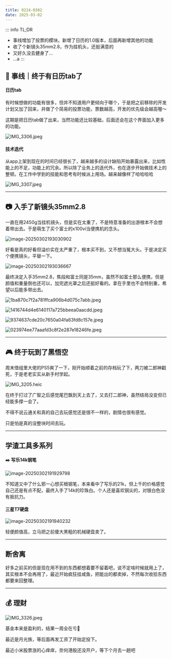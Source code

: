 ```yaml
---
title: 0224-0302
date: 2025-03-02
---
```


::: info TL;DR
- 事线增加了投票的模块。新增了日历的1.0版本，后面再新增其他的功能
- 收了个新镜头35mm2.8，作为挂机头，还挺满意的
- 又好久没去健身了…
- …a
:::

## 📅 事线｜终于有日历tab了

#### 日历tab

有时候想做的功能有很多，但并不知道用户更倾向于哪个，于是把之前移除的开发计划又加了回来，并做了个简易的投票功能，票数越高，开发的优先级会越高喔～

这期是把日历tab做了出来，当然功能还比较基础，后面还会在这个界面加入更多的功能。

![IMG_3306.jpeg](./assets/IMG_3306.jpeg)

#### 技术迭代

从app上架到现在的时间已经很长了，越来越多的设计缺陷开始暴露出来，比如性能上的不足，功能上的冗余。所以除了业务上的迭代外，也在逐步开始做技术上的整顿。在工作中学到的技能和思考有时候派上用场。越来越像样了哈哈哈哈

![IMG_3307.jpeg](./assets/IMG_3307.jpeg)

---

## 📷 入手了新镜头35mm2.8

一直在用2450g当挂机镜头，但是实在太重了，不是特意准备的出游根本不会想着带出去。于是萌生了买个富士的x100vi当便携机的念头。

![image-20250302193030902](./assets/image-20250302193030902.png)

好看是真的好看但溢价实在太严重了，根本买不到，又不想当冤大头。于是决定买个便携镜头，平替一下。

![image-20250302193036667](./assets/image-20250302193036667.png)

最终决定入手35mm2.8，焦段和富士同是35mm，虽然不如富士那么便携，但是颜值和重量倒也还可以，加完遮光罩之后还挺好看的。拿在手里也不会特别重，希望以后能多带出去。

![1ba870c7f2a781ffca906b4d075c7abb.jpeg](./assets/1ba870c7f2a781ffca906b4d075c7abb.jpeg)

![1416744d4e6140117a725bbeea0aacdd.jpeg](./assets/1416744d4e6140117a725bbeea0aacdd.jpeg)

![9374637cde20c7650a04fa63fd8c157e.jpeg](./assets/9374637cde20c7650a04fa63fd8c157e.jpeg)

![023974ee77aaafd3c8f2e287e18246fe.jpeg](./assets/023974ee77aaafd3c8f2e287e18246fe.jpeg)

---

## 🎮 终于玩到了黑悟空

周末借组里大佬的PS5爽了一下，刚开始顺着之前的存档玩了下，两刀被二郎神戳死，于是老老实实从新手村学起。

![IMG_3205.heic](./assets/IMG_3205.heic)

在终于打过了广智之后感觉尾巴飘到天上去了，又去打二郎神，虽然结局没变但已经能多撑一会了。

不得不说云通关和真的自己去玩感觉还是很不一样的，剧情也很有感觉。

只是怕是真的没整块时间去玩。

---

## 学渣工具多系列

#### ✒️ 写乐14k钢笔

![image-20250302191929798](./assets/image-20250302191929798.png)

不知道又中了什么邪一心想买根钢笔，本来看中了写乐的21k，但上千的价格感觉自己还是有点不配，最终入手了14k的珍珠白。个人还是喜欢钢尖的，对银白色没有抵抗力。

#### 三星T7硬盘

![image-20250302191940232](./assets/image-20250302191940232.png)

轻便颜值高，立马把之前傻大黑粗的机械硬盘卖了。

---

## 断舍离

好多之前买的但是现在用不到的东西都想着要不留着吧，说不定啥时候就用上了，其实根本不会再用了，最近开始疯狂挂咸鱼，把能出的都卖掉，不然每次收拾东西都要来回整理。

---

## 💰 理财

![IMG_3326.jpeg](./assets/IMG_3326.jpeg)

基金本来是盈利的，结果一周全在亏🥶

最近是月光族，等后面再发工资了开始定投下。

最近小米股票涨的心痒痒，奈何港股还没开户，等下个月去一趟吧
